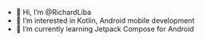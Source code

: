 - 👋 Hi, I’m @RichardLiba
- 👀 I’m interested in Kotlin, Android mobile development
- 🌱 I’m currently learning Jetpack Compose for Android

<!---
RichardLiba/RichardLiba is a ✨ special ✨ repository because its `README.md` (this file) appears on your GitHub profile.
You can click the Preview link to take a look at your changes.
--->
